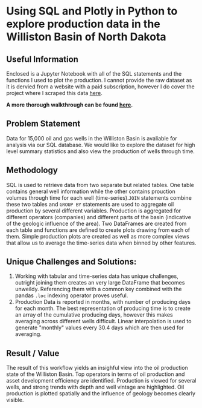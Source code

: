 # Using SQL and Plotly in Python to explore production data in the Williston Basin of North Dakota

## Useful Information

Enclosed is a Jupyter Notebook with all of the SQL statements and the functions I used to plot the production. I cannot provide the raw dataset as it is dervied from a website with a paid subscription, however I do cover the project where I scraped this data [here](https://github.com/johnodonnell123/Personal_Projects/tree/master/Scraping%20Oil%20Production%20with%20Scrapy). 

**A more thorough walkthrough can be found [here](https://johnodonnell123.github.io/pages/page_EDA.html).**

## Problem Statement 
Data for 15,000 oil and gas wells in the Williston Basin is avaliable for analysis via our SQL database. We would like to explore the dataset for high level summary statistics and also view the production of wells through time. 

## Methodology
SQL is used to retrieve data from two separate but related tables. One table contains general well information while the other contains prouction volumes through time for each well (time-series).`JOIN` statements combine these two tables and `GROUP BY` statements are used to aggregate oil production by several different variables. Production is aggregated for different operators (companies) and different parts of the basin (indicative of the geologic influence of the area). Two DataFrames are created from each table and functions are defined to create plots drawing from each of them. Simple production plots are created as well as more complex views that allow us to average the time-series data when binned by other features.

## Unique Challenges and Solutions:
1. Working with tabular and time-series data has unique challenges, outright joining them creates an very large DataFrame that becomes unweildy. Referencing them with a common key combined with the pandas `.loc` indexing operator proves useful.
2. Production Data is reported in months, with number of producing days for each month. The best representation of producing time is to create an array of the cumulative producing days, however this makes averaging across different wells difficult. Linear interpolation is used to generate "monthly" values every 30.4 days which are then used for averaging. 

## Result / Value
The result of this workflow yields an insighful view into the oil production state of the Williston Basin. Top operators in terms of oil production and asset development efficiency are identified. Production is viewed for several wells, and strong trends with depth and well vintage are highlighted. Oil production is plotted spatially and the influence of geology becomes clearly visible. 
